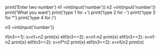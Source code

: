 print('Enter two number')
n1 =int(input('number'))
n2 =int(input('number'))
print('What you want')
print('type 1 for +')
print('type 2 for -')
print('type 3 for *')
print('type 4 for /')

n3 =int(input('number'))

if(n3==1):
 x=n1+n2
 print(x)
elif(n3==2):
 x=n1-n2
 print(x)
elif(n3==2):
 x=n1-n2
 print(x)
elif(n3==2):
 x=n1*n2
 print(x)
elif(n3==2):
 x=n1/n2
 print(x)

